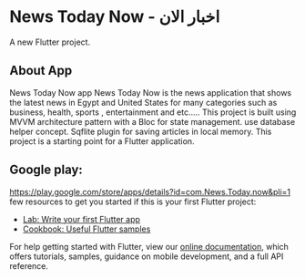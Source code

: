 # News Today Now - اخبار الان

A new Flutter project.

## About App
News Today Now app
News Today Now is the news application that shows the latest news in Egypt and United States for many categories such as business, health, sports , entertainment and etc.....
This project is built using MVVM architecture pattern with a Bloc for state management. use database helper concept. Sqflite plugin for saving articles in local memory.
This project is a starting point for a Flutter application.
## Google play: 
https://play.google.com/store/apps/details?id=com.News.Today.now&pli=1 
 few resources to get you started if this is your first Flutter project:

- [Lab: Write your first Flutter app](https://flutter.dev/docs/get-started/codelab)
- [Cookbook: Useful Flutter samples](https://flutter.dev/docs/cookbook)

For help getting started with Flutter, view our
[online documentation](https://flutter.dev/docs), which offers tutorials,
samples, guidance on mobile development, and a full API reference.
